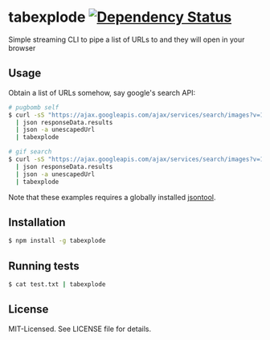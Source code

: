 # tabexplode [![Dependency Status](https://david-dm.org/clux/tabexplode.png)](https://david-dm.org/clux/tabexplode)

Simple streaming CLI to pipe a list of URLs to and they will open in your browser

## Usage
Obtain a list of URLs somehow, say google's search API:

```bash
# pugbomb self
$ curl -sS "https://ajax.googleapis.com/ajax/services/search/images?v=1.0&q=pug&rsz=8"
  | json responseData.results
  | json -a unescapedUrl
  | tabexplode

# gif search
$ curl -sS "https://ajax.googleapis.com/ajax/services/search/images?v=1.0&as_filetype=gif&safe=off&q=gameofthrones%20sausage"
  | json responseData.results
  | json -a unescapedUrl
  | tabexplode
```

Note that these examples requires a globally installed [jsontool](https://npmjs.org/package/jsontool).

## Installation

```bash
$ npm install -g tabexplode
```

## Running tests

```bash
$ cat test.txt | tabexplode
```

## License
MIT-Licensed. See LICENSE file for details.
